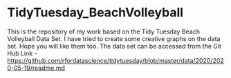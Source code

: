 # TidyTuesday_BeachVolleyball
This is the repository of my work based on the Tidy Tuesday Beach Volleyball Data Set. I have tried to create some creative graphs on the data set. Hope you will like them too. 
The data set can be accessed from the Git Hub Link - https://github.com/rfordatascience/tidytuesday/blob/master/data/2020/2020-05-19/readme.md 
